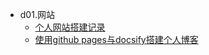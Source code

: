 - d01.网站  
    - [个人网站搭建记录](/d01.网站/2020-3-15%23个人网站搭建记录.md)
    - [使用github pages与docsify搭建个人博客](/d01.网站/2020-3-15%23使用github%20pages与docsify搭建个人博客)